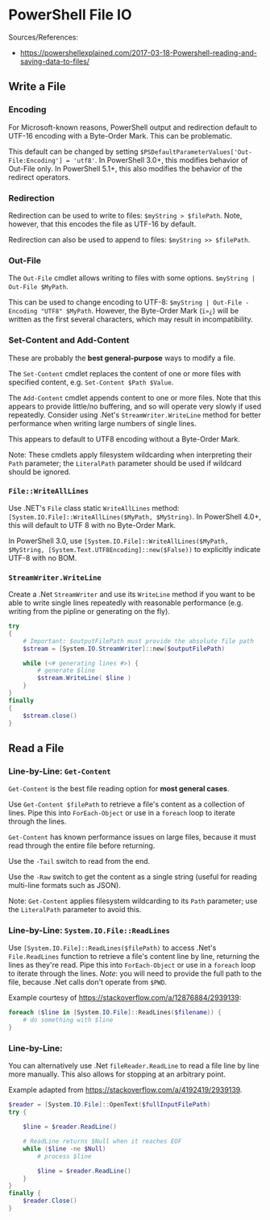 # PowerShell File IO

Sources/References:

* https://powershellexplained.com/2017-03-18-Powershell-reading-and-saving-data-to-files/

## Write a File

### Encoding
For Microsoft-known reasons, PowerShell output and redirection default to UTF-16 encoding with a Byte-Order Mark. This can be problematic.

This default can be changed by setting `$PSDefaultParameterValues['Out-File:Encoding'] = 'utf8'`. In PowerShell 3.0+, this modifies behavior of Out-File only. In PowerShell 5.1+, this also modifies the behavior of the redirect operators.

### Redirection
Redirection can be used to write to files: `$myString > $filePath`. Note, however, that this encodes the file as UTF-16 by default.

Redirection can also be used to append to files: `$myString >> $filePath`.

### Out-File
The `Out-File` cmdlet allows writing to files with some options. `$myString | Out-File $MyPath`.

This can be used to change encoding to UTF-8: `$myString | Out-File -Encoding "UTF8" $MyPath`. However, the Byte-Order Mark (`ï»¿`) will be written as the first several characters, which may result in incompatibility.

### Set-Content and Add-Content
These are probably the **best general-purpose** ways to modify a file.

The `Set-Content` cmdlet replaces the content of one or more files with specified content, e.g. `Set-Content $Path $Value`.

The `Add-Content` cmdlet appends content to one or more files. Note that this appears to provide little/no buffering, and so will operate very slowly if used repeatedly. Consider using .Net's `StreamWriter.WriteLine` method for better performance when writing large numbers of single lines.

This appears to default to UTF8 encoding without a Byte-Order Mark.

Note: These cmdlets apply filesystem wildcarding when interpreting their `Path` parameter; the `LiteralPath` parameter should be used if wildcard should be ignored.

### `File::WriteAllLines`
Use .NET's `File` class static `WriteAllLines` method: `[System.IO.File]::WriteAllLines($MyPath, $MyString)`. In PowerShell 4.0+, this will default to UTF 8 with no Byte-Order Mark.

In PowerShell 3.0, use `[System.IO.File]::WriteAllLines($MyPath, $MyString, [System.Text.UTF8Encoding]::new($False))` to explicitly indicate UTF-8 with no BOM.


### `StreamWriter.WriteLine`
Create a .Net `StreamWriter` and use its `WriteLine` method if you want to be able to write single lines repeatedly with reasonable performance (e.g. writing from the pipline or generating on the fly).

```PowerShell
try
{
    # Important: $outputFilePath must provide the absolute file path
    $stream = [System.IO.StreamWriter]::new($outputFilePath)

    while (<# generating lines #>) {
        # generate $line
        $stream.WriteLine( $line )
    }
}
finally
{
    $stream.close()
}
```

## Read a File

### Line-by-Line: `Get-Content`
`Get-Content` is the best file reading option for **most general cases**.

Use `Get-Content $filePath` to retrieve a file's content as a collection of lines. Pipe this into `ForEach-Object` or use in a `foreach` loop to iterate through the lines.

`Get-Content` has known performance issues on large files, because it must read through the entire file before returning.

Use the `-Tail` switch to read from the end.

Use the `-Raw` switch to get the content as a single string (useful for reading multi-line formats such as JSON).

Note: `Get-Content` applies filesystem wildcarding to its `Path` parameter; use the `LiteralPath` parameter to avoid this.

### Line-by-Line: `System.IO.File::ReadLines`
Use `[System.IO.File]::ReadLines($filePath)` to access .Net's `File.ReadLines` function to retrieve a file's content line by line, returning the lines as they're read. Pipe this into `ForEach-Object` or use in a `foreach` loop to iterate through the lines. *Note*: you will need to provide the full path to the file, because .Net calls don't operate from `$PWD`.

Example courtesy of https://stackoverflow.com/a/12876884/2939139:

```PowerShell
foreach ($line in [System.IO.File]::ReadLines($filename)) {
    # do something with $line
}
```

### Line-by-Line:
You can alternatively use .Net `fileReader.ReadLine` to read a file line by line more manually. This also allows for stopping at an arbitrary point.

Example adapted from https://stackoverflow.com/a/4192419/2939139.

``` PowerShell
$reader = [System.IO.File]::OpenText($fullInputFilePath)
try {

    $line = $reader.ReadLine()

    # ReadLine returns $Null when it reaches EOF
    while ($line -ne $Null)
        # process $line

        $line = $reader.ReadLine()
    }
}
finally {
    $reader.Close()
}
```